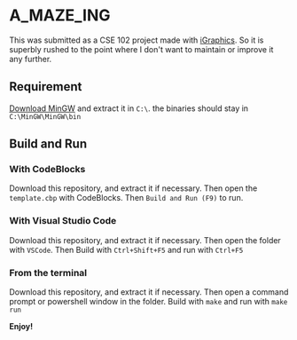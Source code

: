 # A_MAZE_ING

This was submitted as a CSE 102 project made with [iGraphics](https://github.com/ImtiazKabir/iGraphics-boilerplate). So it is superbly rushed to the point where I don't want to maintain or improve it any further.

## Requirement
[Download MinGW](https://drive.google.com/file/d/1Sxl_Gz3xw7z5cyARiQ2cRu_vLVLno9aS/view?usp=sharing) and extract it in `C:\`. the binaries should stay in `C:\MinGW\MinGW\bin`

## Build and Run
### With CodeBlocks
Download this repository, and extract it if necessary. Then open the `template.cbp` with CodeBlocks. Then `Build and Run (F9)` to run.
### With Visual Studio Code
Download this repository, and extract it if necessary. Then open the folder with `VSCode`. Then Build with `Ctrl+Shift+F5` and run with `Ctrl+F5`
### From the terminal
Download this repository, and extract it if necessary. Then open a command prompt or powershell window in the folder. Build with `make` and run with `make run`

**Enjoy!**
